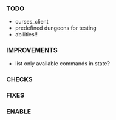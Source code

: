 ### TODO
- curses_client
- predefined dungeons for testing
- abilities!!

### IMPROVEMENTS
- list only available commands in state?

### CHECKS

### FIXES

### ENABLE
